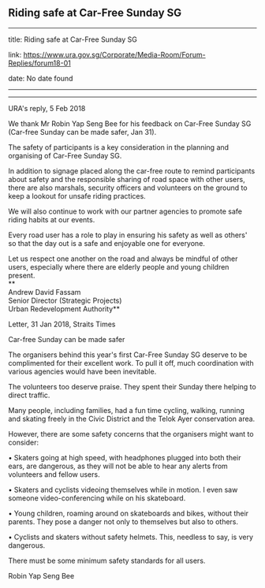 ## Riding safe at Car-Free Sunday SG
---
title: Riding safe at Car-Free Sunday SG

link: https://www.ura.gov.sg/Corporate/Media-Room/Forum-Replies/forum18-01

date: No date found

---

---------------------------------

URA's reply, 5 Feb 2018

We thank Mr Robin Yap Seng Bee for his feedback on Car-Free Sunday SG (Car-free Sunday can be made safer, Jan 31).

The safety of participants is a key consideration in the planning and organising of Car-Free Sunday SG.

In addition to signage placed along the car-free route to remind participants about safety and the responsible sharing of road space with other users, there are also marshals, security officers and volunteers on the ground to keep a lookout for unsafe riding practices.

We will also continue to work with our partner agencies to promote safe riding habits at our events.

Every road user has a role to play in ensuring his safety as well as others' so that the day out is a safe and enjoyable one for everyone.

Let us respect one another on the road and always be mindful of other users, especially where there are elderly people and young children present.   
**  
Andrew David Fassam  
Senior Director (Strategic Projects)  
Urban Redevelopment Authority**



Letter, 31 Jan 2018, Straits Times

Car-free Sunday can be made safer  
  
The organisers behind this year's first Car-Free Sunday SG deserve to be complimented for their excellent work. To pull it off, much coordination with various agencies would have been inevitable.  
  
The volunteers too deserve praise. They spent their Sunday there helping to direct traffic.  
  
Many people, including families, had a fun time cycling, walking, running and skating freely in the Civic District and the Telok Ayer conservation area.  
  
However, there are some safety concerns that the organisers might want to consider:  
  
• Skaters going at high speed, with headphones plugged into both their ears, are dangerous, as they will not be able to hear any alerts from volunteers and fellow users.  
  
• Skaters and cyclists videoing themselves while in motion. I even saw someone video-conferencing while on his skateboard.  
  
• Young children, roaming around on skateboards and bikes, without their parents. They pose a danger not only to themselves but also to others.  
  
• Cyclists and skaters without safety helmets. This, needless to say, is very dangerous.  
  
There must be some minimum safety standards for all users.  
  
Robin Yap Seng Bee
